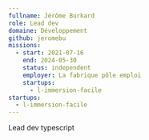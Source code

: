 ```yaml
---
fullname: Jérôme Burkard
role: Lead dev
domaine: Développement
github: jeromebu
missions:
  - start: 2021-07-16
    end: 2024-05-30
    status: independent
    employer: La fabrique pôle emploi
    startups:
      - l-immersion-facile
startups:
  - l-immersion-facile
---
```

Lead dev typescript